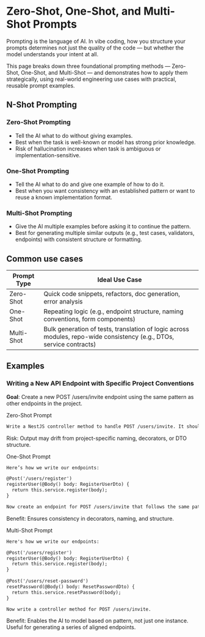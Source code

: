 # Zero-Shot, One-Shot, and Multi-Shot Prompts

Prompting is the language of AI. In vibe coding, how you structure your prompts determines not just the quality of the code — but whether the model understands your intent at all.

This page breaks down three foundational prompting methods — Zero-Shot, One-Shot, and Multi-Shot — and demonstrates how to apply them strategically, using real-world engineering use cases with practical, reusable prompt examples.

## N-Shot Prompting

### Zero-Shot Prompting

- Tell the AI what to do without giving examples.
- Best when the task is well-known or model has strong prior knowledge.
- Risk of hallucination increases when task is ambiguous or implementation-sensitive.

### One-Shot Prompting

- Tell the AI what to do and give one example of how to do it.
- Best when you want consistency with an established pattern or want to reuse a known implementation format.

### Multi-Shot Prompting

- Give the AI multiple examples before asking it to continue the pattern.
- Best for generating multiple similar outputs (e.g., test cases, validators, endpoints) with consistent structure or formatting.

## Common use cases

| **Prompt Type** | **Ideal Use Case**                                                                                                   |
|-----------------|----------------------------------------------------------------------------------------------------------------------|
| Zero-Shot       | Quick code snippets, refactors, doc generation, error analysis                                                       |
| One-Shot        | Repeating logic (e.g., endpoint structure, naming conventions, form components)                                      |
| Multi-Shot      | Bulk generation of tests, translation of logic across modules, repo-wide consistency (e.g., DTOs, service contracts) |

## Examples

### Writing a New API Endpoint with Specific Project Conventions

**Goal**: Create a new POST /users/invite endpoint using the same pattern as other endpoints in the project.

Zero-Shot Prompt

```txt
Write a NestJS controller method to handle POST /users/invite. It should accept email and name, call UserInviteService.inviteUser(), and return a success response or validation error.
```

Risk: Output may drift from project-specific naming, decorators, or DTO structure.

One-Shot Prompt

```txt
Here’s how we write our endpoints:

@Post('/users/register')  
registerUser(@Body() body: RegisterUserDto) {  
  return this.service.register(body);  
}  

Now create an endpoint for POST /users/invite that follows the same pattern, usingInviteUserDto and inviteUser().
```

Benefit: Ensures consistency in decorators, naming, and structure.

Multi-Shot Prompt

```txt
Here's how we write our endpoints:

@Post('/users/register')  
registerUser(@Body() body: RegisterUserDto) {  
  return this.service.register(body);  
}  
 
@Post('/users/reset-password')  
resetPassword(@Body() body: ResetPasswordDto) {  
  return this.service.resetPassword(body);  
}

Now write a controller method for POST /users/invite.
```

Benefit: Enables the AI to model based on pattern, not just one instance. Useful for generating a series of aligned endpoints.